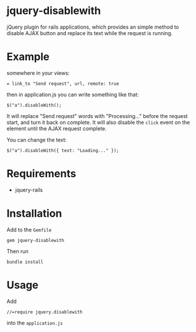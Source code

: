 # jquery-disablewith

jQuery plugin for rails applications, which provides an simple method to disable 
AJAX button and replace its text while the request is running.

# Example

somewhere in your views:

    = link_to "Send request", url, remote: true

then in application.js you can write something like that:

    $("a").disableWith();

It will replace "Send request" words with "Processing..." before the request start,
and turn it back on complete. It will also disable the `click` event on the element 
until the AJAX request complete.

You can change the text:

    $("a").disableWith({ text: "Loading..." });
  

# Requirements

* jquery-rails

# Installation

Add to the `Gemfile`

    gem jquery-disablewith

Then run 

    bundle install

# Usage

Add 

    //=require jquery.disablewith
    
into the `application.js` 
